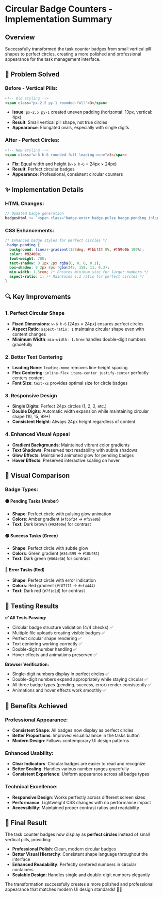 # Circular Badge Counters - Implementation Summary

## Overview

Successfully transformed the task counter badges from small vertical pill shapes to perfect circles, creating a more polished and professional appearance for the task management interface.

## 🎯 Problem Solved

### **Before - Vertical Pills:**

```html
<!-- Old styling -->
<span class="px-2.5 py-1 rounded-full">3</span>
```

- **Issue**: `px-2.5 py-1` created uneven padding (horizontal: 10px, vertical: 4px)
- **Result**: Small vertical pill shape, not true circles
- **Appearance**: Elongated ovals, especially with single digits

### **After - Perfect Circles:**

```html
<!-- New styling -->
<span class="w-6 h-6 rounded-full leading-none">3</span>
```

- **Fix**: Equal width and height (`w-6 h-6` = 24px × 24px)
- **Result**: Perfect circular badges
- **Appearance**: Professional, consistent circular counters

## ✨ Implementation Details

### **HTML Changes:**

```javascript
// Updated badge generation
badgesHtml += `<span class="badge-enter badge-pulse badge-pending inline-flex items-center justify-center w-6 h-6 rounded-full text-xs font-bold ml-2 transition-all duration-200 cursor-pointer leading-none">${pendingCount}</span>`;
```

### **CSS Enhancements:**

```css
/* Enhanced badge styles for perfect circles */
.badge-pending {
  background: linear-gradient(135deg, #fbbf24 0%, #f59e0b 100%);
  color: #92400e;
  font-weight: 700;
  text-shadow: 0 1px 2px rgba(0, 0, 0, 0.1);
  box-shadow: 0 2px 8px rgba(245, 158, 11, 0.3);
  min-width: 1.5rem; /* Ensures minimum size for larger numbers */
  aspect-ratio: 1; /* Maintains 1:1 ratio for perfect circles */
}
```

## 🔍 Key Improvements

### **1. Perfect Circular Shape**

- **Fixed Dimensions**: `w-6 h-6` (24px × 24px) ensures perfect circles
- **Aspect Ratio**: `aspect-ratio: 1` maintains circular shape even with content changes
- **Minimum Width**: `min-width: 1.5rem` handles double-digit numbers gracefully

### **2. Better Text Centering**

- **Leading None**: `leading-none` removes line-height spacing
- **Flex Centering**: `inline-flex items-center justify-center` perfectly centers content
- **Font Size**: `text-xs` provides optimal size for circle badges

### **3. Responsive Design**

- **Single Digits**: Perfect 24px circles (1, 2, 3, etc.)
- **Double Digits**: Automatic width expansion while maintaining circular shape (10, 15, 99+)
- **Consistent Height**: Always 24px height regardless of content

### **4. Enhanced Visual Appeal**

- **Gradient Backgrounds**: Maintained vibrant color gradients
- **Text Shadows**: Preserved text readability with subtle shadows
- **Glow Effects**: Maintained animated glow for pending badges
- **Hover Effects**: Preserved interactive scaling on hover

## 🎨 Visual Comparison

### **Badge Types:**

#### **🟠 Pending Tasks (Amber)**

- **Shape**: Perfect circle with pulsing glow animation
- **Colors**: Amber gradient (`#fbbf24` → `#f59e0b`)
- **Text**: Dark brown (`#92400e`) for contrast

#### **🟢 Success Tasks (Green)**

- **Shape**: Perfect circle with subtle glow
- **Colors**: Green gradient (`#34d399` → `#10b981`)
- **Text**: Dark green (`#064e3b`) for contrast

#### **🔴 Error Tasks (Red)**

- **Shape**: Perfect circle with error indication
- **Colors**: Red gradient (`#f87171` → `#ef4444`)
- **Text**: Dark red (`#7f1d1d`) for contrast

## 🧪 Testing Results

**✅ All Tests Passing:**

- Circular badge structure validation (4/4 checks) ✅
- Multiple file uploads creating visible badges ✅
- Perfect circular shape rendering ✅
- Text centering working correctly ✅
- Double-digit number handling ✅
- Hover effects and animations preserved ✅

**Browser Verification:**

- Single-digit numbers display in perfect circles ✅
- Double-digit numbers expand appropriately while staying circular ✅
- All three badge types (pending, success, error) render consistently ✅
- Animations and hover effects work smoothly ✅

## 🚀 Benefits Achieved

### **Professional Appearance:**

- **Consistent Shape**: All badges now display as perfect circles
- **Better Proportions**: Improved visual balance in the tasks button
- **Modern Design**: Follows contemporary UI design patterns

### **Enhanced Usability:**

- **Clear Indicators**: Circular badges are easier to read and recognize
- **Better Scaling**: Handles various number ranges gracefully
- **Consistent Experience**: Uniform appearance across all badge types

### **Technical Excellence:**

- **Responsive Design**: Works perfectly across different screen sizes
- **Performance**: Lightweight CSS changes with no performance impact
- **Accessibility**: Maintained proper contrast ratios and readability

## 🎉 Final Result

The task counter badges now display as **perfect circles** instead of small vertical pills, providing:

- **Professional Polish**: Clean, modern circular badges
- **Better Visual Hierarchy**: Consistent shape language throughout the interface
- **Enhanced Readability**: Perfectly centered numbers in circular containers
- **Scalable Design**: Handles single and double-digit numbers elegantly

The transformation successfully creates a more polished and professional appearance that matches modern UI design standards! 🎯✨
